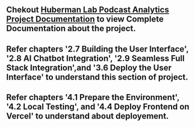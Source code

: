 ## Chekout [Huberman Lab Podcast Analytics Project Documentation](https://stripe-hawthorn-ee2.notion.site/Huberman-Lab-Podcast-Analytics-Project-Documentation-63121fe34d694d17a474cd32b6cacca0) to view Complete Documentation about the project.
## Refer chapters '2.7 Building the User Interface', '2.8 AI Chatbot Integration', '2.9 Seamless Full Stack Integration',and '3.6 Deploy the User Interface' to understand this section of project.
## Refer chapters '4.1 Prepare the Environment', '4.2 Local Testing', and  '4.4 Deploy Frontend on Vercel' to understand about deployement.
